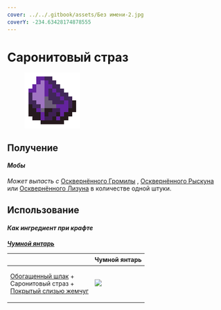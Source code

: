 ```yaml
---
cover: ../../.gitbook/assets/Без имени-2.jpg
coverY: -234.63428174878555
---
```


# Саронитовый страз

<figure><img src="../../.gitbook/assets/saronite_rhinestone_128.png" alt=""><figcaption></figcaption></figure>

## Получение

#### _Мобы_

_Может выпасть с_ [Осквернённого Громилы](../sushestva/moby/oskvernyonnyi-gromila.md) , [Осквернённого Рыскуна](../sushestva/moby/oskvernyonnyi-ryskun.md) или [Осквернённого Лизуна](../sushestva/moby/oskvernyonnyi-lizun.md) в количестве одной штуки.

## Использование

#### _Как ингредиент при крафте_

__[_Чумной янтарь_](chumnoi-yantar.md)__

| ㅤ                                                                                                                                                         | Чумной янтарь                                                 |
| --------------------------------------------------------------------------------------------------------------------------------------------------------- | ------------------------------------------------------------- |
| <p><a href="obogashennyi-shlak.md">Обогащенный шлак</a> +<br>Саронитовый страз + <br><a href="pokrytyi-slizyu-zhemchug.md">Покрытый слизью жемчуг</a></p> | ![](../../.gitbook/assets/miko\_custom\_plague\_amber\_0.png) |

